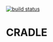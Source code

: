 [![build status](https://gitlab.com/mghpi/cradle/badges/master/build.svg)](https://gitlab.com/mghpi/cradle/commits/master)

# CRADLE
